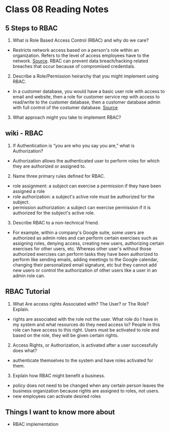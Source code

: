 # Class 08 Reading Notes

## 5 Steps to RBAC

1. What is Role Based Access Control (RBAC) and why do we care?

- Restricts network access based on a person's role within an organization. Refers to the level of access employees have to the network. <a href="https://www.digitalguardian.com/blog/what-role-based-access-control-rbac-examples-benefits-and-more">Source</a>. RBAC can prevent data breach/hacking related breaches that occur because of compromised credentials. 

2. Describe a Role/Permission heirarchy that you might implement using RBAC.

- In a customer database, you would have a basic user role with access to email and website, then a role for customer service rep with access to read/write to the customer database, then a customer database admin with full control of the costumer database. <a href="https://www.csoonline.com/article/555873/5-steps-to-simple-role-based-access-control.html">Source</a>

3. What approach might you take to implement RBAC?

## wiki - RBAC

1. If Authentication is “you are who you say you are,” what is Authorization?

- Authorization allows the authenticated user to perform roles for which they are authorized or assigned to.

2. Name three primary rules defined for RBAC.

- role assignment: a subject can exercise a permission if they have been assigned a role
- role authorization: a subject's active role must be authorized for the subject.
- permission authorization: a subject can exercise permission if it is authorized for the subject's active role.

3. Describe RBAC to a non-technical friend.

- For example, within a company's Google suite, some users are authorized as admin roles and can perform certain exercises such as assigning roles, denying access, creating new users, authorizing certain exercises for other users, etc. Whereas other user's without those authorized exercises can perform tasks they have been authorized to perform like sending emails, adding meetings to the Google calendar, changing their personalized email signature, etc but they cannot add new users or control the authorization of other users like a user in an admin role can.

## RBAC Tutorial

1. What Are access rights Associated with? The User? or The Role? Explain.

- rights are associated with the role not the user. What role do I have in my system and what resources do they need access to? People in this role can have access to this right. Users must be activated to role and based on the role, they will be given certain rights.

2. Access Rights, or Authorization, is activated after a user successfully does what?

- authenticate themselves to the system and have roles activated for them.

3. Explain how RBAC might benefit a business.

- policy does not need to be changed when any certain person leaves the business organization because rights are assigned to roles, not users.
- new employees can activate desired roles

## Things I want to know more about

- RBAC implementation